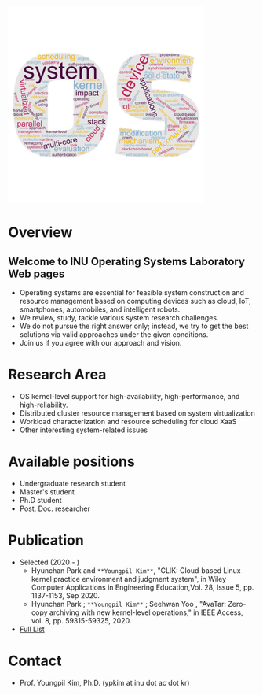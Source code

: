 <img src="assets/oslab_wordcloud.jpg" alt="OSLab" width="400"/>

# Overview
## Welcome to INU Operating Systems Laboratory Web pages

- Operating systems are essential for feasible system construction and resource management based on computing devices such as cloud, IoT, smartphones, automobiles, and intelligent robots.
- We review, study, tackle various system research challenges.
- We do not pursue the right answer only; instead, we try to get the best solutions via valid approaches under the given conditions.
- Join us if you agree with our approach and vision.

# Research Area

- OS kernel-level support for high-availability, high-performance, and high-reliability.
- Distributed cluster resource management based on system virtualization
- Workload characterization and resource scheduling for cloud XaaS
- Other interesting system-related issues

# Available positions

- Undergraduate research student
- Master's student
- Ph.D student
- Post. Doc. researcher

# Publication

- Selected (2020 - )
  - Hyunchan Park and `**Youngpil Kim**`, "CLIK: Cloud‐based Linux kernel practice environment and judgment system", in Wiley Computer Applications in Engineering Education,Vol. 28, Issue 5, pp. 1137-1153, Sep 2020.
  - Hyunchan Park ; `**Youngpil Kim**` ; Seehwan Yoo , "AvaTar: Zero-copy archiving with new kernel-level operations," in IEEE Access, vol. 8, pp. 59315-59325, 2020.   
- [Full List](https://scholar.google.co.kr/citations?user=mLzIIj0AAAAJ&hl=ko)

# Contact

- Prof. Youngpil Kim, Ph.D. (ypkim at inu dot ac dot kr)
